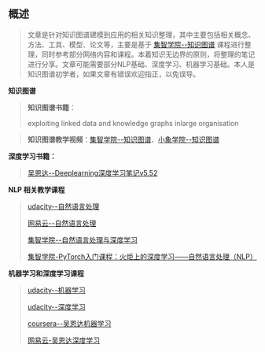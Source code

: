 ## 概述

> 文章是针对知识图谱建模到应用的相关知识整理，其中主要包括相关概念、方法、工具、模型、论文等，主要是基于 [集智学院--知识图谱](https://campus.swarma.org/courseMap/) 课程进行整理，同时参考部分网络内容和课程。本着知识无边界的原则，将整理的笔记进行分享。文章可能需要部分NLP基础、深度学习、机器学习基础。本人是知识图谱初学者，如果文章有错误欢迎指正，以免误导。

**知识图谱**

> **知识图谱书籍**：
>
> exploiting linked data and knowledge graphs inlarge organisation

> **知识图谱教学视频**：[集智学院--知识图谱](https://campus.swarma.org/courseMap/)、[小象学院--知识图谱](https://www.chinahadoop.cn/course/1177)

**深度学习书籍：**

> [吴恩达--Deeplearning深度学习笔记v5.52](https://pan.baidu.com/s/1N0Wgg7LfJ_ZFFS0D_YsC7A)

**NLP 相关教学课程**

> [udacity--自然语言处理](https://cn.udacity.com/course/natural-language-processing-nanodegree--nd892-cn)
>
> [网易云--自然语言处理](https://mooc.study.163.com/smartSpec/detail/1001477005.htm)
>
> [集智学院--自然语言处理与深度学习](https://campus.swarma.org/courseMap/)
>
> [集智学院-PyTorch入门课程：火炬上的深度学习——自然语言处理（NLP）](https://campus.swarma.org/courseMap/)

**机器学习和深度学习课程**

> [udacity--机器学习](https://cn.udacity.com/course/machine-learning-engineer-advanced-nanodegree--nd009-cn-advanced)
>
> [udacity--深度学习](https://cn.udacity.com/course/deep-learning-nanodegree--nd101-cn-advanced)
>
> [coursera--吴恩达机器学习](https://www.coursera.org/learn/machine-learning)
>
> [网易云-吴恩达深度学习](https://mooc.study.163.com/smartSpec/detail/1001319001.htm)